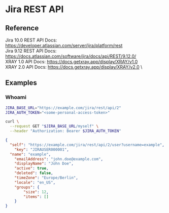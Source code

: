# Jira REST API

## Reference

Jira 10.0 REST API Docs: <https://developer.atlassian.com/server/jira/platform/rest> \
Jira 9.12 REST API Docs: <https://docs.atlassian.com/software/jira/docs/api/REST/9.12.0/> \
XRAY 1.0 API Docs: <https://docs.getxray.app/display/XRAY/v1.0> \
XRAY 2.0 API Docs: <https://docs.getxray.app/display/XRAY/v2.0> \

## Examples

### Whoami

```bash
JIRA_BASE_URL="https://example.com/jira/rest/api/2"
JIRA_AUTH_TOKEN="<some-personal-access-token>"

curl \
  --request GET "$JIRA_BASE_URL/myself" \
  --header "Authorization: Bearer $JIRA_AUTH_TOKEN"
```

```json
{
  "self": "https://example.com/jira/rest/api/2/user?username=example",
    "key": "JIRAUSER000001",
  "name": "example",
    "emailAddress": "john.doe@example.com",
    "displayName": "John Doe",
    "active": true,
    "deleted": false,
    "timeZone": "Europe/Berlin",
    "locale": "en_US",
    "groups": {
        "size": 12,
        "items": []
    }
}
```
